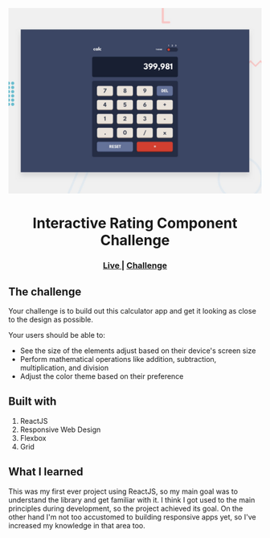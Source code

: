 ![Design preview for the Calculator app coding challenge](./design/desktop-preview.jpg)

<h1 align="center">Interactive Rating Component Challenge</h1>

<div align="center">
    <h3>
    <a href="https://fm-calculator-vujs.vercel.app/" target="_blank" color="white">
      Live
    </a>
    <span> | </span>
    <a href="https://www.frontendmentor.io/challenges/calculator-app-9lteq5N29" target="_blank" color="white">
      Challenge
    </a>
    </h3>
</div>

## The challenge

Your challenge is to build out this calculator app and get it looking as close to the design as possible.

Your users should be able to:

- See the size of the elements adjust based on their device's screen size
- Perform mathematical operations like addition, subtraction, multiplication, and division
- Adjust the color theme based on their preference

## Built with

1. ReactJS
2. Responsive Web Design
3. Flexbox
4. Grid

## What I learned

This was my first ever project using ReactJS, so my main goal was to understand the library and get familiar with it. I think I got used to the main principles during development, so the project achieved its goal. On the other hand I'm not too accustomed to building responsive apps yet, so I've increased my knowledge in that area too.

